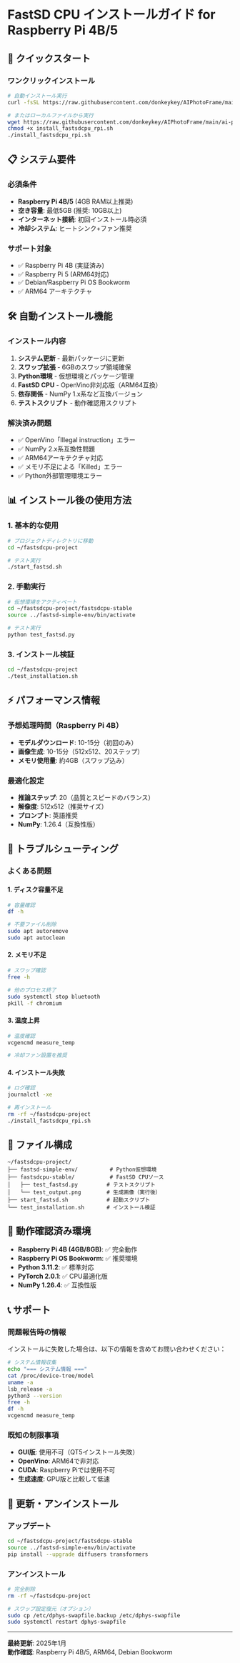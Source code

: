 # FastSD CPU インストールガイド for Raspberry Pi 4B/5

## 🚀 クイックスタート

### ワンクリックインストール
```bash
# 自動インストール実行
curl -fsSL https://raw.githubusercontent.com/donkeykey/AIPhotoFrame/main/ai-photoframe/install_fastsdcpu_rpi.sh | bash

# またはローカルファイルから実行
wget https://raw.githubusercontent.com/donkeykey/AIPhotoFrame/main/ai-photoframe/install_fastsdcpu_rpi.sh
chmod +x install_fastsdcpu_rpi.sh
./install_fastsdcpu_rpi.sh
```

## 📋 システム要件

### 必須条件
- **Raspberry Pi 4B/5** (4GB RAM以上推奨)
- **空き容量**: 最低5GB (推奨: 10GB以上)
- **インターネット接続**: 初回インストール時必須
- **冷却システム**: ヒートシンク+ファン推奨

### サポート対象
- ✅ Raspberry Pi 4B (実証済み)
- ✅ Raspberry Pi 5 (ARM64対応)
- ✅ Debian/Raspberry Pi OS Bookworm
- ✅ ARM64 アーキテクチャ

## 🛠️ 自動インストール機能

### インストール内容
1. **システム更新** - 最新パッケージに更新
2. **スワップ拡張** - 6GBのスワップ領域確保
3. **Python環境** - 仮想環境とパッケージ管理
4. **FastSD CPU** - OpenVino非対応版（ARM64互換）
5. **依存関係** - NumPy 1.x系など互換バージョン
6. **テストスクリプト** - 動作確認用スクリプト

### 解決済み問題
- ✅ OpenVino「Illegal instruction」エラー
- ✅ NumPy 2.x系互換性問題
- ✅ ARM64アーキテクチャ対応
- ✅ メモリ不足による「Killed」エラー
- ✅ Python外部管理環境エラー

## 📊 インストール後の使用方法

### 1. 基本的な使用
```bash
# プロジェクトディレクトリに移動
cd ~/fastsdcpu-project

# テスト実行
./start_fastsd.sh
```

### 2. 手動実行
```bash
# 仮想環境をアクティベート
cd ~/fastsdcpu-project/fastsdcpu-stable
source ../fastsd-simple-env/bin/activate

# テスト実行
python test_fastsd.py
```

### 3. インストール検証
```bash
cd ~/fastsdcpu-project
./test_installation.sh
```

## ⚡ パフォーマンス情報

### 予想処理時間（Raspberry Pi 4B）
- **モデルダウンロード**: 10-15分（初回のみ）
- **画像生成**: 10-15分（512x512、20ステップ）
- **メモリ使用量**: 約4GB（スワップ込み）

### 最適化設定
- **推論ステップ**: 20（品質とスピードのバランス）
- **解像度**: 512x512（推奨サイズ）
- **プロンプト**: 英語推奨
- **NumPy**: 1.26.4（互換性版）

## 🔧 トラブルシューティング

### よくある問題

#### 1. ディスク容量不足
```bash
# 容量確認
df -h

# 不要ファイル削除
sudo apt autoremove
sudo apt autoclean
```

#### 2. メモリ不足
```bash
# スワップ確認
free -h

# 他のプロセス終了
sudo systemctl stop bluetooth
pkill -f chromium
```

#### 3. 温度上昇
```bash
# 温度確認
vcgencmd measure_temp

# 冷却ファン設置を推奨
```

#### 4. インストール失敗
```bash
# ログ確認
journalctl -xe

# 再インストール
rm -rf ~/fastsdcpu-project
./install_fastsdcpu_rpi.sh
```

## 📁 ファイル構成

```
~/fastsdcpu-project/
├── fastsd-simple-env/          # Python仮想環境
├── fastsdcpu-stable/           # FastSD CPUソース
│   ├── test_fastsd.py         # テストスクリプト
│   └── test_output.png        # 生成画像（実行後）
├── start_fastsd.sh            # 起動スクリプト
└── test_installation.sh       # インストール検証
```

## 🎯 動作確認済み環境

- **Raspberry Pi 4B (4GB/8GB)**: ✅ 完全動作
- **Raspberry Pi OS Bookworm**: ✅ 推奨環境  
- **Python 3.11.2**: ✅ 標準対応
- **PyTorch 2.0.1**: ✅ CPU最適化版
- **NumPy 1.26.4**: ✅ 互換性版

## 📞 サポート

### 問題報告時の情報
インストールに失敗した場合は、以下の情報を含めてお問い合わせください：

```bash
# システム情報収集
echo "=== システム情報 ==="
cat /proc/device-tree/model
uname -a
lsb_release -a
python3 --version
free -h
df -h
vcgencmd measure_temp
```

### 既知の制限事項
- **GUI版**: 使用不可（QT5インストール失敗）
- **OpenVino**: ARM64で非対応
- **CUDA**: Raspberry Piでは使用不可
- **生成速度**: GPU版と比較して低速

## 🔄 更新・アンインストール

### アップデート
```bash
cd ~/fastsdcpu-project/fastsdcpu-stable
source ../fastsd-simple-env/bin/activate
pip install --upgrade diffusers transformers
```

### アンインストール
```bash
# 完全削除
rm -rf ~/fastsdcpu-project

# スワップ設定復元（オプション）
sudo cp /etc/dphys-swapfile.backup /etc/dphys-swapfile
sudo systemctl restart dphys-swapfile
```

---

**最終更新**: 2025年1月  
**動作確認**: Raspberry Pi 4B/5, ARM64, Debian Bookworm